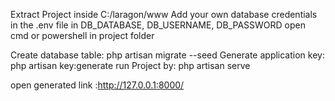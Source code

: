 <!-- First Download any server like laragon php8 from link
 https://laragon.org/download/index.html 
 
 -->
Extract Project inside C:/laragon/www 
Add your own database credentials in the .env file in DB_DATABASE, DB_USERNAME, DB_PASSWORD
open cmd or powershell in project folder

Create database table: php artisan migrate --seed
Generate application key: php artisan key:generate
run Project by: php artisan serve

open generated link :http://127.0.0.1:8000/
